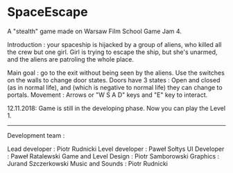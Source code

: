 # SpaceEscape
A "stealth" game made on Warsaw Film School Game Jam 4.

Introduction : your spaceship is hijacked by a group of aliens, who killed all the crew but one girl. Girl is trying to escape the ship, but she's unarmed, and the aliens are patroling the whole place.

Main goal : go to the exit without being seen by the aliens. Use the switches on the walls to change door states.
Doors have 3 states : Open and closed (as in normal life), and (which is negative to normal life) they can change to portals.
Movement : Arrows or "W S A D" keys and "E" key to interact.

12.11.2018:
Game is still in the developing phase. Now you can play the Level 1. 


---
Development team : 

Lead developer        : Piotr Rudnicki
Level developer       : Paweł Sołtys
UI Developer          : Paweł Ratalewski
Game and Level Design : Piotr Samborowski
Graphics              : Jurand Szczerkowski
Music and Sounds      : Piotr Rudnicki
